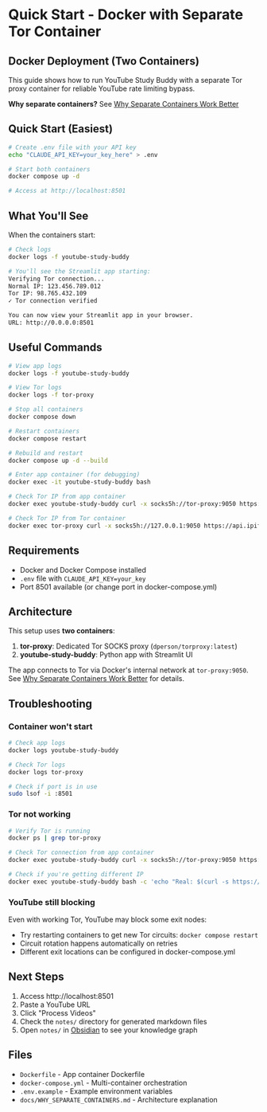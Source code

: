 # Quick Start - Docker with Separate Tor Container

## Docker Deployment (Two Containers)

This guide shows how to run YouTube Study Buddy with a separate Tor proxy container for reliable YouTube rate limiting bypass.

**Why separate containers?** See [Why Separate Containers Work Better](WHY_SEPARATE_CONTAINERS.md)

## Quick Start (Easiest)

```bash
# Create .env file with your API key
echo "CLAUDE_API_KEY=your_key_here" > .env

# Start both containers
docker compose up -d

# Access at http://localhost:8501
```

## What You'll See

When the containers start:

```bash
# Check logs
docker logs -f youtube-study-buddy

# You'll see the Streamlit app starting:
Verifying Tor connection...
Normal IP: 123.456.789.012
Tor IP: 98.765.432.109
✓ Tor connection verified

You can now view your Streamlit app in your browser.
URL: http://0.0.0.0:8501
```

## Useful Commands

```bash
# View app logs
docker logs -f youtube-study-buddy

# View Tor logs
docker logs -f tor-proxy

# Stop all containers
docker compose down

# Restart containers
docker compose restart

# Rebuild and restart
docker compose up -d --build

# Enter app container (for debugging)
docker exec -it youtube-study-buddy bash

# Check Tor IP from app container
docker exec youtube-study-buddy curl -x socks5h://tor-proxy:9050 https://api.ipify.org

# Check Tor IP from Tor container
docker exec tor-proxy curl -x socks5h://127.0.0.1:9050 https://api.ipify.org
```

## Requirements

- Docker and Docker Compose installed
- `.env` file with `CLAUDE_API_KEY=your_key`
- Port 8501 available (or change port in docker-compose.yml)

## Architecture

This setup uses **two containers**:

1. **tor-proxy**: Dedicated Tor SOCKS proxy (`dperson/torproxy:latest`)
2. **youtube-study-buddy**: Python app with Streamlit UI

The app connects to Tor via Docker's internal network at `tor-proxy:9050`. See [Why Separate Containers Work Better](WHY_SEPARATE_CONTAINERS.md) for details.

## Troubleshooting

### Container won't start

```bash
# Check app logs
docker logs youtube-study-buddy

# Check Tor logs
docker logs tor-proxy

# Check if port is in use
sudo lsof -i :8501
```

### Tor not working

```bash
# Verify Tor is running
docker ps | grep tor-proxy

# Check Tor connection from app container
docker exec youtube-study-buddy curl -x socks5h://tor-proxy:9050 https://check.torproject.org

# Check if you're getting different IP
docker exec youtube-study-buddy bash -c 'echo "Real: $(curl -s https://api.ipify.org)" && echo "Tor: $(curl -s -x socks5h://tor-proxy:9050 https://api.ipify.org)"'
```

### YouTube still blocking

Even with working Tor, YouTube may block some exit nodes:
- Try restarting containers to get new Tor circuits: `docker compose restart`
- Circuit rotation happens automatically on retries
- Different exit locations can be configured in docker-compose.yml

## Next Steps

1. Access http://localhost:8501
2. Paste a YouTube URL
3. Click "Process Videos"
4. Check the `notes/` directory for generated markdown files
5. Open `notes/` in [Obsidian](https://obsidian.md) to see your knowledge graph

## Files

- `Dockerfile` - App container Dockerfile
- `docker-compose.yml` - Multi-container orchestration
- `.env.example` - Example environment variables
- `docs/WHY_SEPARATE_CONTAINERS.md` - Architecture explanation
